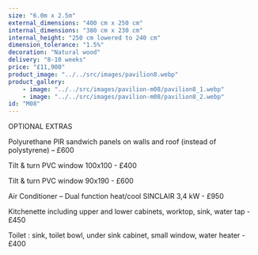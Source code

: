 ```yaml
---
size: "6.0m x 2.5m"
external_dimensions: "400 cm x 250 cm"
internal_dimensions: "380 cm x 230 cm"
internal_height: "250 cm lowered to 240 cm"
dimension_tolerance: "1.5%"
decoration: "Natural wood"
delivery: "8-10 weeks"
price: "£11,900"
product_image: "../../src/images/pavilion8.webp"
product_gallery: 
    - image: "../../src/images/pavilion-m08/pavilion8_1.webp"
    - image: "../../src/images/pavilion-m08/pavilion8_2.webp"
id: "M08"
---
```

OPTIONAL EXTRAS

Polyurethane PIR sandwich panels on walls and roof (instead of polystyrene) – £600

Tilt & turn PVC window 100x100 - £400

Tilt & turn PVC window 90x190 - £600

Air Conditioner – Dual function heat/cool SINCLAIR 3,4 kW - £950

Kitchenette including upper and lower cabinets, worktop, sink, water tap - £450

Toilet : sink, toilet bowl, under sink cabinet, small window, water heater - £400

